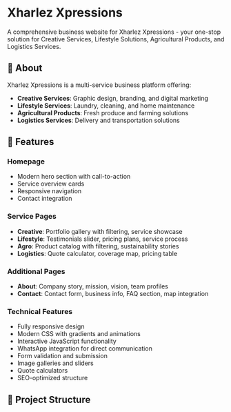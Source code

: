# Xharlez Xpressions

A comprehensive business website for Xharlez Xpressions - your one-stop solution for Creative Services, Lifestyle Solutions, Agricultural Products, and Logistics Services.

## 🌟 About

Xharlez Xpressions is a multi-service business platform offering:
- **Creative Services**: Graphic design, branding, and digital marketing
- **Lifestyle Services**: Laundry, cleaning, and home maintenance
- **Agricultural Products**: Fresh produce and farming solutions
- **Logistics Services**: Delivery and transportation solutions

## 🚀 Features

### Homepage
- Modern hero section with call-to-action
- Service overview cards
- Responsive navigation
- Contact integration

### Service Pages
- **Creative**: Portfolio gallery with filtering, service showcase
- **Lifestyle**: Testimonials slider, pricing plans, service process
- **Agro**: Product catalog with filtering, sustainability stories
- **Logistics**: Quote calculator, coverage map, pricing table

### Additional Pages
- **About**: Company story, mission, vision, team profiles
- **Contact**: Contact form, business info, FAQ section, map integration

### Technical Features
- Fully responsive design
- Modern CSS with gradients and animations
- Interactive JavaScript functionality
- WhatsApp integration for direct communication
- Form validation and submission
- Image galleries and sliders
- Quote calculators
- SEO-optimized structure

## 📁 Project Structure